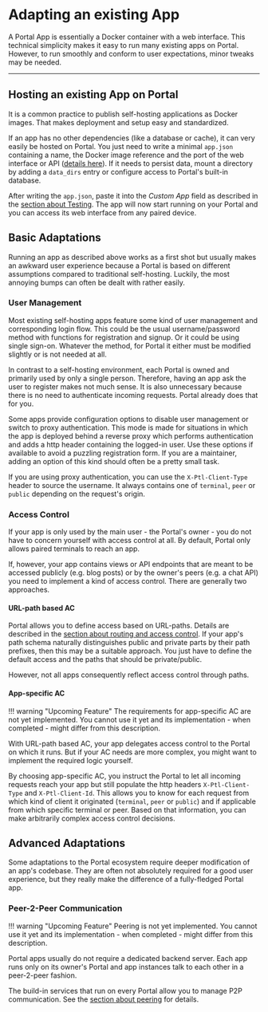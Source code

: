 # Adapting an existing App

A Portal App is essentially a Docker container with a web interface.
This technical simplicity makes it easy to run many existing apps on Portal.
However, to run smoothly and conform to user expectations, minor tweaks may be needed.

---

## Hosting an existing App on Portal

It is a common practice to publish self-hosting applications as Docker images.
That makes deployment and setup easy and standardized.

If an app has no other dependencies (like a database or cache), it can very easily be hosted on Portal.
You just need to write a minimal `app.json` containing a name, the Docker image reference and the port of the web interface or API ([details here](app_json.md)).
If it needs to persist data, mount a directory by adding a `data_dirs` entry
or configure access to Portal's built-in database.

After writing the `app.json`, paste it into the *Custom App* field as described in the [section about Testing](testing.md).
The app will now start running on your Portal and you can access its web interface from any paired device.

## Basic Adaptations

Running an app as described above works as a first shot but usually makes an awkward user experience
because a Portal is based on different assumptions compared to traditional self-hosting.
Luckily, the most annoying bumps can often be dealt with rather easily.

### User Management

Most existing self-hosting apps feature some kind of user management and corresponding login flow.
This could be the usual username/password method with functions for registration and signup.
Or it could be using single sign-on.
Whatever the method, for Portal it either must be modified slightly or is not needed at all.

In contrast to a self-hosting environment, each Portal is owned and primarily used by only a single person.
Therefore, having an app ask the user to register makes not much sense.
It is also unnecessary because there is no need to authenticate incoming requests.
Portal already does that for you.

Some apps provide configuration options to disable user management 
or switch to proxy authentication.
This mode is made for situations in which the app is deployed behind a reverse proxy
which performs authentication and adds a http header containing the logged-in user.
Use these options if available to avoid a puzzling registration form.
If you are a maintainer, adding an option of this kind should often be a pretty small task.

If you are using proxy authentication, you can use the `X-Ptl-Client-Type` header to source the username.
It always contains one of `terminal`, `peer` or `public` depending on the request's origin.

### Access Control

If your app is only used by the main user - the Portal's owner - 
you do not have to concern yourself with access control at all.
By default, Portal only allows paired terminals to reach an app.

If, however, your app contains views or API endpoints 
that are meant to be accessed publicly (e.g. blog posts) or by the owner's peers (e.g. a chat API)
you need to implement a kind of access control.
There are generally two approaches.

#### URL-path based AC

Portal allows you to define access based on URL-paths.
Details are described in the [section about routing and access control](routing_and_ac.md).
If your app's path schema naturally distinguishes public and private parts by their path prefixes,
then this may be a suitable approach.
You just have to define the default access and the paths that should be private/public.

However, not all apps consequently reflect access control through paths.

#### App-specific AC

!!! warning "Upcoming Feature"
    The requirements for app-specific AC are not yet implemented.
    You cannot use it yet and its implementation - when completed - might differ from this description. 

With URL-path based AC, your app delegates access control to the Portal on which it runs.
But if your AC needs are more complex, you might want to implement the required logic yourself.

By choosing app-specific AC, you instruct the Portal to let all incoming requests reach your app
but still populate the http headers `X-Ptl-Client-Type` and `X-Ptl-Client-Id`.
This allows you to know for each request from which kind of client it originated
(`terminal`, `peer` or `public`) and if applicable from which specific terminal or peer.
Based on that information, you can make arbitrarily complex access control decisions.

## Advanced Adaptations

Some adaptations to the Portal ecosystem require deeper modification of an app's codebase.
They are often not absolutely required for a good user experience, 
but they really make the difference of a fully-fledged Portal app.

### Peer-2-Peer Communication

!!! warning "Upcoming Feature"
    Peering is not yet implemented.
    You cannot use it yet and its implementation - when completed - might differ from this description.

Portal apps usually do not require a dedicated backend server.
Each app runs only on its owner's Portal and app instances talk to each other in a peer-2-peer fashion.

The build-in services that run on every Portal allow you to manage P2P communication.
See the [section about peering](peering.md) for details.
